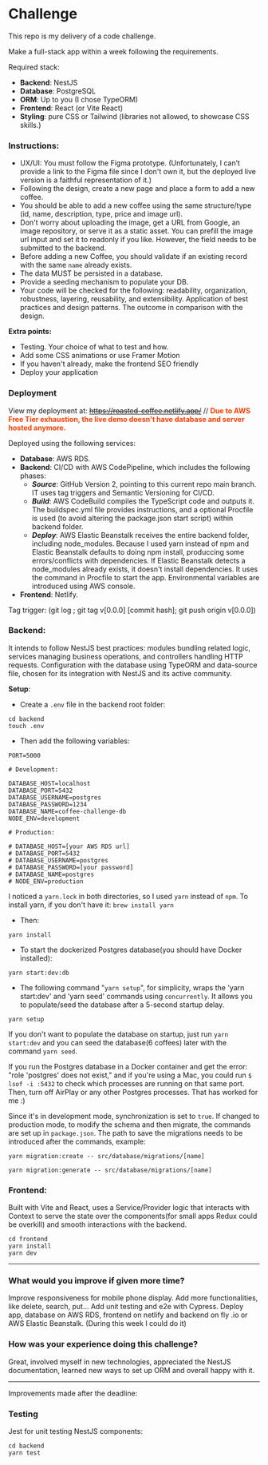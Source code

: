 # Challenge

This repo is my delivery of a code challenge.

Make a full-stack app within a week following the requirements. 

Required stack: 
- **Backend**: NestJS
- **Database**: PostgreSQL
- **ORM**: Up to you (I chose TypeORM)
- **Frontend**: React (or Vite React)
- **Styling**: pure CSS or Tailwind (libraries not allowed, to showcase CSS skills.)

### **Instructions:**
- UX/UI: You must follow the Figma prototype. (Unfortunately, I can’t provide a link to the Figma file since I don't own it, but the deployed live version is a faithful representation of it.)
- Following the design, create a new page and place a form to add a new coffee.
- You should be able to add a new coffee using the same structure/type (id, name, description, type, price and image url).
- Don't worry about uploading the image, get a URL from Google, an image repository, or serve it as a static asset. You can prefill the image url input and set it to readonly if you like. However, the field needs to be submitted to the backend.
- Before adding a new Coffee, you should validate if an existing record with the same `name` already exists.
- The data MUST be persisted in a database.
- Provide a seeding mechanism to populate your DB.
- Your code will be checked for the following: readability, organization, robustness, layering, reusability, and extensibility. Application of best practices and design patterns. The outcome in comparison with the design.

**Extra points:**
- Testing. Your choice of what to test and how.
- Add some CSS animations or use Framer Motion
- If you haven't already, make the frontend SEO friendly
- Deploy your application

### Deployment

View my deployment at: <s>https://roasted-coffee.netlify.app/</s> // <b style="color: #ff3e00;">Due to AWS Free Tier exhaustion, the live demo doesn't have database and server hosted anymore.</b>


Deployed using the following services:

- **Database**: AWS RDS.
- **Backend**: CI/CD with AWS CodePipeline, which includes the following phases:
    - ***Source***: GitHub Version 2, pointing to this current repo main branch. IT uses tag triggers and Semantic Versioning for CI/CD.
    - ***Build***: AWS CodeBuild compiles the TypeScript code and outputs it. The buildspec.yml file provides instructions, and a optional Procfile is used (to avoid altering the package.json start script) within backend folder.
    - ***Deploy***: AWS Elastic Beanstalk receives the entire backend folder, including node_modules. Because I used yarn instead of npm and Elastic Beanstalk defaults to doing npm install, produccing some errors/conflicts with dependencies. If Elastic Beanstalk detects a node_modules already exists, it doesn't install dependencies. It uses the command in Procfile to start the app. Environmental variables are introduced using AWS console.
- **Frontend**: Netlify.

Tag trigger: (git log ; git tag v[0.0.0] [commit hash]; git push origin v[0.0.0])

### Backend:

It intends to follow NestJS best practices: modules bundling related logic, services managing business operations, and controllers handling HTTP requests.
Configuration with the database using TypeORM and data-source file, chosen for its integration with NestJS and its active community.

**Setup**:
- Create a `.env` file in the backend root folder:

```
cd backend
touch .env
```

- Then add the following variables:

```
PORT=5000

# Development:

DATABASE_HOST=localhost
DATABASE_PORT=5432
DATABASE_USERNAME=postgres
DATABASE_PASSWORD=1234
DATABASE_NAME=coffee-challenge-db
NODE_ENV=development

# Production:

# DATABASE_HOST=[your AWS RDS url]
# DATABASE_PORT=5432
# DATABASE_USERNAME=postgres
# DATABASE_PASSWORD=[your password]
# DATABASE_NAME=postgres
# NODE_ENV=production
```

I noticed a `yarn.lock` in both directories, so I used `yarn` instead of `npm`.
To install yarn, if you don't have it: `brew install yarn`

- Then:

```
yarn install
```

- To start the dockerized Postgres database(you should have Docker installed):

```
yarn start:dev:db
```



- The following command "`yarn setup`", for simplicity, wraps the 'yarn start:dev' and 'yarn seed' commands using `concurrently`. It allows you to populate/seed the database after a 5-second startup delay.
```
yarn setup
```

If you don't want to populate the database on startup, just run `yarn start:dev` and you can seed the database(6 coffees) later with the command `yarn seed`.

If you run the Postgres database in a Docker container and get the error: "role 'postgres' does not exist," and if you're using a Mac, you could run `$ lsof -i :5432` to check which processes are running on that same port. Then, turn off AirPlay or any other Postgres processes. That has worked for me :)

Since it's in development mode, synchronization is set to `true`. If changed to production mode, to modify the schema and then migrate, the commands are set up in `package.json`. The path to save the migrations needs to be introduced after the commands, example:

```
yarn migration:create -- src/database/migrations/[name]
```
```
yarn migration:generate -- src/database/migrations/[name]
```

### Frontend:

Built with Vite and React, uses a Service/Provider logic that interacts with Context to serve the state over the components(for small apps Redux could be overkill) and smooth interactions with the backend.

```
cd frontend
yarn install
yarn dev
```

---

### What would you improve if given more time?

Improve responsiveness for mobile phone display.
Add more functionalities, like delete, search, put...
Add unit testing and e2e with Cypress.
Deploy app, database on AWS RDS, frontend on netlify and backend on fly .io or AWS Elastic Beanstalk.
(During this week I could do it)

### How was your experience doing this challenge?

Great, involved myself in new technologies, appreciated the NestJS documentation, learned new ways to set up ORM and overall happy with it.

---

Improvements made after the deadline:

### Testing

Jest for unit testing NestJS components:
```
cd backend
yarn test
```
